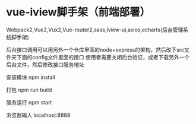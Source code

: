 # vue-iview脚手架（前端部署）
Webpack2,Vue2,Vux2,Vue-router2,sass,Iview-ui,axios,echarts(后台管理系统脚手架)

后台接口调用可以用另外一个仓库里面的node+express的架构，然后改下src文件夹下面的config文件里面的接口
使用者需要关闭后台验证，或者下载另外一个后台文件，然后修改接口服务地址

安装模块
npm install


打包
npm run build

服务运行
npm start

浏览器输入
localhost:8888

